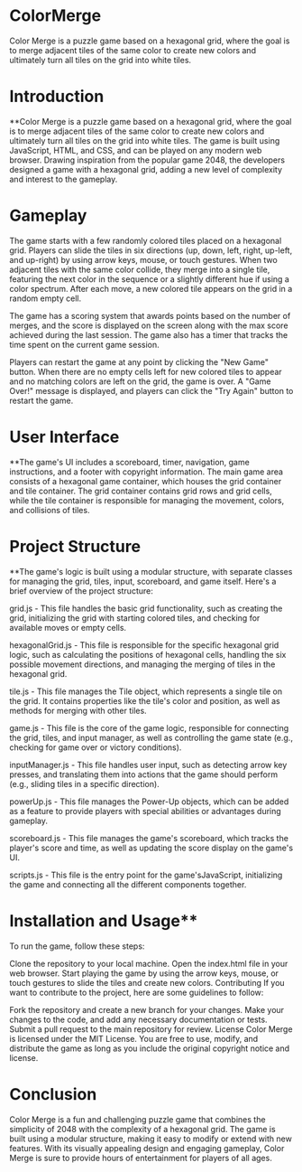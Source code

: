 # ColorMerge
Color Merge is a puzzle game based on a hexagonal grid, where the goal is to merge adjacent tiles of the same color to create new colors and ultimately turn all tiles on the grid into white tiles.


# Introduction
**Color Merge is a puzzle game based on a hexagonal grid, where the goal is to merge adjacent tiles of the same color to create new colors and ultimately turn all tiles on the grid into white tiles. The game is built using JavaScript, HTML, and CSS, and can be played on any modern web browser. Drawing inspiration from the popular game 2048, the developers designed a game with a hexagonal grid, adding a new level of complexity and interest to the gameplay.

# Gameplay
The game starts with a few randomly colored tiles placed on a hexagonal grid. Players can slide the tiles in six directions (up, down, left, right, up-left, and up-right) by using arrow keys, mouse, or touch gestures. When two adjacent tiles with the same color collide, they merge into a single tile, featuring the next color in the sequence or a slightly different hue if using a color spectrum. After each move, a new colored tile appears on the grid in a random empty cell.

The game has a scoring system that awards points based on the number of merges, and the score is displayed on the screen along with the max score achieved during the last session. The game also has a timer that tracks the time spent on the current game session.

Players can restart the game at any point by clicking the "New Game" button. When there are no empty cells left for new colored tiles to appear and no matching colors are left on the grid, the game is over. A "Game Over!" message is displayed, and players can click the "Try Again" button to restart the game.

# User Interface
**The game's UI includes a scoreboard, timer, navigation, game instructions, and a footer with copyright information. The main game area consists of a hexagonal game container, which houses the grid container and tile container. The grid container contains grid rows and grid cells, while the tile container is responsible for managing the movement, colors, and collisions of tiles.

# Project Structure
**The game's logic is built using a modular structure, with separate classes for managing the grid, tiles, input, scoreboard, and game itself. Here's a brief overview of the project structure:

grid.js - This file handles the basic grid functionality, such as creating the grid, initializing the grid with starting colored tiles, and checking for available moves or empty cells.

hexagonalGrid.js - This file is responsible for the specific hexagonal grid logic, such as calculating the positions of hexagonal cells, handling the six possible movement directions, and managing the merging of tiles in the hexagonal grid.

tile.js - This file manages the Tile object, which represents a single tile on the grid. It contains properties like the tile's color and position, as well as methods for merging with other tiles.

game.js - This file is the core of the game logic, responsible for connecting the grid, tiles, and input manager, as well as controlling the game state (e.g., checking for game over or victory conditions).

inputManager.js - This file handles user input, such as detecting arrow key presses, and translating them into actions that the game should perform (e.g., sliding tiles in a specific direction).

powerUp.js - This file manages the Power-Up objects, which can be added as a feature to provide players with special abilities or advantages during gameplay.

scoreboard.js - This file manages the game's scoreboard, which tracks the player's score and time, as well as updating the score display on the game's UI.

scripts.js - This file is the entry point for the game'sJavaScript, initializing the game and connecting all the different components together.

# Installation and Usage**
To run the game, follow these steps:

Clone the repository to your local machine.
Open the index.html file in your web browser.
Start playing the game by using the arrow keys, mouse, or touch gestures to slide the tiles and create new colors.
Contributing
If you want to contribute to the project, here are some guidelines to follow:

Fork the repository and create a new branch for your changes.
Make your changes to the code, and add any necessary documentation or tests.
Submit a pull request to the main repository for review.
License
Color Merge is licensed under the MIT License. You are free to use, modify, and distribute the game as long as you include the original copyright notice and license.

# Conclusion
Color Merge is a fun and challenging puzzle game that combines the simplicity of 2048 with the complexity of a hexagonal grid. The game is built using a modular structure, making it easy to modify or extend with new features. With its visually appealing design and engaging gameplay, Color Merge is sure to provide hours of entertainment for players of all ages.
